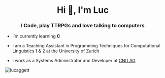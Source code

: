 <h1 align="center">Hi 👋, I'm Luc</h1>
<h3 align="center">I Code, play TTRPGs and love talking to computers</h3>

- I’m currently learning **C**

- I am a Teaching Assistant in Programming Techniques for Computational Linguistics 1 & 2 at the University of Zurich

- I work as a Systems Administrator and Developer at <a href="https://cnd-ag.ch/de/">CND AG</a>

<p><img align="center" src="https://github-readme-streak-stats.herokuapp.com/?user=lucaggett&" alt="lucaggett" /></p>
